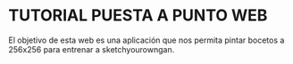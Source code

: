 # TUTORIAL PUESTA A PUNTO WEB

El objetivo de esta web es una aplicación que nos permita pintar bocetos a 256x256 para entrenar a sketchyourowngan.